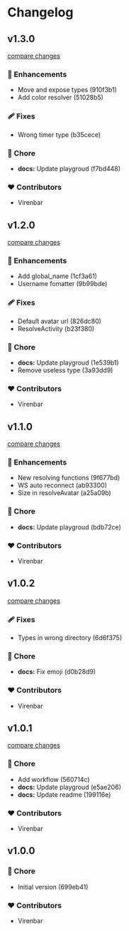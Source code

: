 # Changelog

## v1.3.0

[compare changes](https://undefined/undefined/compare/v1.2.0...v1.3.0)

### 🚀 Enhancements

- Move and expose types (910f3b1)
- Add color resolver (51028b5)

### 🩹 Fixes

- Wrong timer type (b35cece)

### 🏡 Chore

- **docs:** Update playgroud (f7bd448)

### ❤️ Contributors

- Virenbar

## v1.2.0

[compare changes](https://undefined/undefined/compare/v1.1.0...v1.2.0)

### 🚀 Enhancements

- Add global_name (1cf3a61)
- Username fomatter (9b99bde)

### 🩹 Fixes

- Default avatar url (826dc80)
- ResolveActivity (b23f380)

### 🏡 Chore

- **docs:** Update playgroud (1e539b1)
- Remove useless type (3a93dd9)

### ❤️  Contributors

- Virenbar

## v1.1.0

[compare changes](https://undefined/undefined/compare/v1.0.2...v1.1.0)

### 🚀 Enhancements

- New resolving functions (9f677bd)
- WS auto reconnect (ab93300)
- Size in resolveAvatar (a25a09b)

### 🏡 Chore

- **docs:** Update playgroud (bdb72ce)

### ❤️  Contributors

- Virenbar

## v1.0.2

[compare changes](https://undefined/undefined/compare/v1.0.1...v1.0.2)

### 🩹 Fixes

- Types in wrong directory (6d6f375)

### 🏡 Chore

- **docs:** Fix emoji (d0b28d9)

### ❤️  Contributors

- Virenbar

## v1.0.1

[compare changes](https://undefined/undefined/compare/v1.0.0...v1.0.1)

### 🏡 Chore

- Add workflow (560714c)
- **docs:** Update playgroud (e5ae206)
- **docs:** Update readme (199116e)

### ❤️  Contributors

- Virenbar

## v1.0.0

### 🏡 Chore

- Initial version (699eb41)

### ❤️  Contributors

- Virenbar

